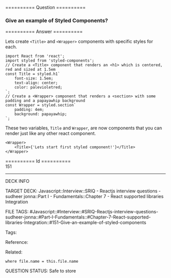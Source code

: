 ========== Question ==========  

### Give an example of Styled Components?  

========== Answer ==========  

Lets create `<Title>` and `<Wrapper>` components with specific styles for each.

<!-- codeblock-start -->
<pre><code class="hljs language-javascript"><span class="hljs-keyword">import</span> <span class="hljs-title class_">React</span> <span class="hljs-keyword">from</span> <span class="hljs-string">'react'</span>;
<span class="hljs-keyword">import</span> styled <span class="hljs-keyword">from</span> <span class="hljs-string">'styled-components'</span>;
<span class="hljs-comment">// Create a &#x3C;Title> component that renders an &#x3C;h1> which is centered, red and sized at 1.5em</span>
<span class="hljs-keyword">const</span> <span class="hljs-title class_">Title</span> = styled.<span class="hljs-property">h1</span><span class="hljs-string">`
    font-size: 1.5em;
    text-align: center;
    color: palevioletred;
`</span>;
<span class="hljs-comment">// Create a &#x3C;Wrapper> component that renders a &#x3C;section> with some padding and a papayawhip background</span>
<span class="hljs-keyword">const</span> <span class="hljs-title class_">Wrapper</span> = styled.<span class="hljs-property">section</span><span class="hljs-string">`
    padding: 4em;
    background: papayawhip;
`</span>;
</code></pre>
<!-- codeblock-end -->

These two variables, `Title` and `Wrapper`, are now components that you can render just like any other react component.

<!-- codeblock-start -->
<pre><code class="hljs language-jsx">&#x3C;<span class="hljs-title class_">Wrapper</span>>
    <span class="xml"><span class="hljs-tag">&#x3C;<span class="hljs-name">Title</span>></span>{'Lets start first styled component!'}<span class="hljs-tag">&#x3C;/<span class="hljs-name">Title</span>></span></span>
&#x3C;/<span class="hljs-title class_">Wrapper</span>>
</code></pre>
<!-- codeblock-end -->

========== Id ==========  
151

---

DECK INFO

TARGET DECK: Javascript::Interview::SRIQ - Reactjs interview questions - sudheer jonna::Part I - Fundamentals::Chapter 7 - React supported libraries Integration

FILE TAGS: #Javascript::#Interview::#SRIQ-Reactjs-interview-questions-sudheer-jonna::#Part-I-Fundamentals::#Chapter-7-React-supported-libraries-Integration::#151-Give-an-example-of-styled-components

Tags:

Reference:

Related:

```dataview
where file.name = this.file.name
```
QUESTION STATUS: Safe to store
